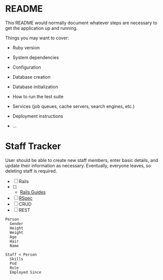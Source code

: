 # README

This README would normally document whatever steps are necessary to get the
application up and running.

Things you may want to cover:

* Ruby version

* System dependencies

* Configuration

* Database creation

* Database initialization

* How to run the test suite

* Services (job queues, cache servers, search engines, etc.)

* Deployment instructions

* ...

Staff Tracker
=============

User should be able to create new staff members, enter basic details, and update their information as necessary. Eventually, everyone leaves, so deleting staff is required.

- [ ] Rails
- [ ] - [Rails Guides](guides.rubyonrails.org/getting_started.html)
- [ ] [RSpec](http://rspec.info)
- [ ] CRUD
- [ ] REST

```
Person
  Gender
  Height
  Weight
  Age
  Hair
  Name

Staff < Person
  Skills
  Pod
  Role
  Employed Since
```

